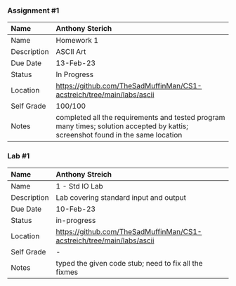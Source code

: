 ### Assignment #1

| Name | Anthony Sterich |
| :--- | :--- |
| Name | Homework 1 |
| Description | ASCII Art |
| Due Date | 13-Feb-23 |
| Status | In Progress |
| Location | https://github.com/TheSadMuffinMan/CS1-acstreich/tree/main/labs/ascii |
| Self Grade | 100/100 |
| Notes | completed all the requirements and tested program many times; solution accepted by kattis; screenshot found in the same location |

### Lab #1

| Name | Anthony Streich |
| :--- | :--- |
| Name | 1 - Std IO Lab |
| Description | Lab covering standard input and output |
| Due Date | 10-Feb-23 |
| Status | in-progress |
| Location | https://github.com/TheSadMuffinMan/CS1-acstreich/tree/main/labs/ascii |
| Self Grade | - |
| Notes | typed the given code stub; need to fix all the fixmes |
